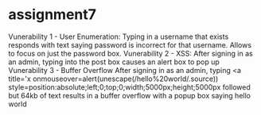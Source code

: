 # assignment7

Vunerability 1 - User Enumeration:
  Typing in a username that exists responds with text saying password is incorrect for that username.  Allows to focus on just the    password box.
Vunerability 2 - XSS:
  After signing in as an admin, typing <script>alert("1")</script> into the post box causes an alert box to pop up
Vunerability 3 - Buffer Overflow
  After signing in as an admin, typing <a title='x onmouseover=alert(unescape(/hello%20world/.source)) style=position:absolute;left;0;top;0;width;5000px;height;5000px followed but 64kb of text results in a buffer overflow with a popup box saying hello world

